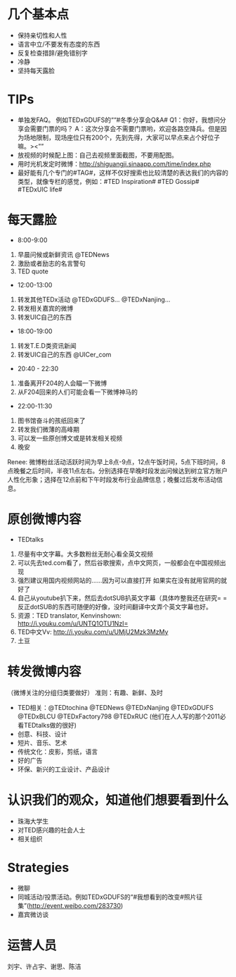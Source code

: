 # 几个基本点 #

  * 保持亲切性和人性
  * 语言中立/不要发有态度的东西
  * 反复检查措辞/避免错别字
  * 冷静
  * 坚持每天露脸

# TIPs #
  * 单独发FAQ。 例如TEDxGDUFS的““#冬季分享会Q&A# Q1：你好，我想问分享会需要门票的吗？ A：这次分享会不需要门票哟，欢迎各路空降兵。但是因为场地限制，现场座位只有200个，先到先得，大家可以早点来占个好位子嘛。><””
  * 放视频的时候配上图：自己去视频里面截图，不要用配图。
  * 用时光机发定时微博：http://shiguangji.sinaapp.com/time/index.php
  * 最好能有几个专门的#TAG#，这样不仅好搜索也比较清楚的表达我们的内容的类型，就像专栏的感觉，例如：#TED Inspiration# #TED Gossip# #TEDxUIC life#

# 每天露脸 #

  * 8:00-9:00
  1. 早晨问候或新鲜资讯 @TEDNews
  1. 激励或者励志的名言警句
  1. TED quote

  * 12:00-13:00
  1. 转发其他TEDx活动 @TEDxGDUFS... @TEDxNanjing...
  1. 转发相关嘉宾的微博
  1. 转发UIC自己的东西

  * 18:00-19:00
  1. 转发T.E.D类资讯新闻
  1. 转发UIC自己的东西 @UICer\_com

  * 20:40 - 22:30
  1. 准备离开F204的人会瞄一下微博
  1. 从F204回来的人们可能会看一下微博神马的

  * 22:00-11:30
  1. 图书馆奋斗的孩纸回来了
  1. 转发我们微薄的高峰期
  1. 可以发一些原创博文或是转发相关视频
  1. 晚安

Renee: 微博粉丝活动活跃时间为早上8点-9点，12点午饭时间，5点下班时间，8点晚餐之后时间，半夜11点左右。分别选择在早晚时段发出问候达到树立官方账户人性化形象；选择在12点前和下午时段发布行业品牌信息；晚餐过后发布活动信息。

# 原创微博内容 #

  * TEDtalks
  1. 尽量有中文字幕。大多数粉丝无耐心看全英文视频
  1. 可以先去ted.com看了，然后谷歌搜索，点中文网页，一般都会在中国视频出现
  1. 强烈建议用国内视频网站的……因为可以直接打开 如果实在没有就用官网的就好了
  1. 自己从youtube扒下来，然后去dotSUB扒英文字幕（具体咋整我还在研究= = 反正dotSUB的东西可随便的好像，没时间翻译中文弄个英文字幕也好。
  1. 资源：TED translator, Kenvinshown: http://i.youku.com/u/UNTQ1OTU1NzI=
  1. TED中文Vv: http://i.youku.com/u/UMjU2Mzk3MzMy
  1. 土豆

# 转发微博内容 #
（微博关注的分组归类要做好）
准则：有趣、新鲜、及时

  * TED相关：@TEDtochina @TEDNews @TEDxNanjing @TEDxGDUFS @TEDxBLCU @TEDxFactory798 @TEDxRUC (他们在人人写的那个2011必看TEDtalks做的很好)
  * 创意、科技、设计
  * 短片、音乐、艺术
  * 传统文化：皮影，剪纸，语言
  * 好的广告
  * 环保、新兴的工业设计、产品设计

# 认识我们的观众，知道他们想要看到什么 #
  * 珠海大学生
  * 对TED感兴趣的社会人士
  * 相关组织

# Strategies #
  * 微聊
  * 同城活动/投票活动。例如TEDxGDUFS的“#我想看到的改变#照片征集”(http://event.weibo.com/283730)
  * 嘉宾微访谈

# 运营人员 #
刘宇、许占宇、谢思、陈洁
